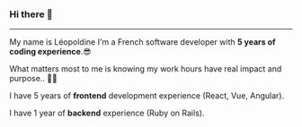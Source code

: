 ### Hi there 👋
---

My name is Léopoldine I'm a French software developer with **5 years of coding experience**.:sunglasses:

What matters most to me is knowing my work hours have real impact and purpose.. 🌱:busts_in_silhouette:

I have 5 years of **frontend** development experience (React, Vue, Angular).

I have 1 year of **backend** experience (Ruby on Rails).

